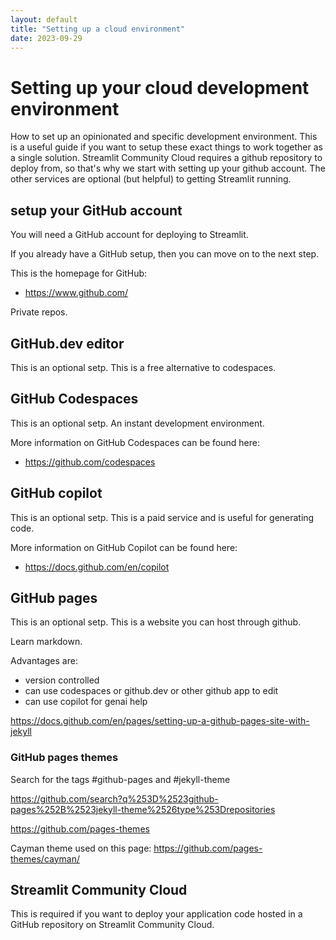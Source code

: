 ```yaml
---
layout: default
title: "Setting up a cloud environment"
date: 2023-09-29
---
```


# Setting up your cloud development environment

How to set up an opinionated and specific development environment. This is a useful guide if you want to setup these exact things to work together as a single solution. Streamlit Community Cloud requires a github repository to deploy from, so that's why we start with setting up your github account. The other services are optional (but helpful) to getting Streamlit running.

## setup your GitHub account

You will need a GitHub account for deploying to Streamlit.

If you already have a GitHub setup, then you can move on to the next step.

This is the homepage for GitHub:
- <https://www.github.com/>

Private repos.

## GitHub.dev editor

This is an optional setp.
This is a free alternative to codespaces.

## GitHub Codespaces

This is an optional setp.
An instant development environment.

More information on GitHub Codespaces can be found here:
- <https://github.com/codespaces>

## GitHub copilot

This is an optional setp.
This is a paid service and is useful for generating code.

More information on GitHub Copilot can be found here:
- <https://docs.github.com/en/copilot>

## GitHub pages

This is an optional setp.
This is a website you can host through github.

Learn markdown.

Advantages are:
- version controlled
- can use codespaces or github.dev or other github app to edit
- can use copilot for genai help

<https://docs.github.com/en/pages/setting-up-a-github-pages-site-with-jekyll>

### GitHub pages themes

Search for the tags #github-pages and #jekyll-theme

<https://github.com/search?q%253D%2523github-pages%252B%2523jekyll-theme%2526type%253Drepositories>

<https://github.com/pages-themes>

Cayman theme used on this page: <https://github.com/pages-themes/cayman/>

## Streamlit Community Cloud

This is required if you want to deploy your application code hosted in a GitHub repository on Streamlit Community Cloud.
